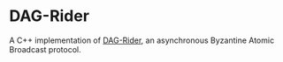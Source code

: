 # DAG-Rider

A C++ implementation of [DAG-Rider](https://arxiv.org/pdf/2102.08325), an asynchronous Byzantine Atomic Broadcast protocol.
